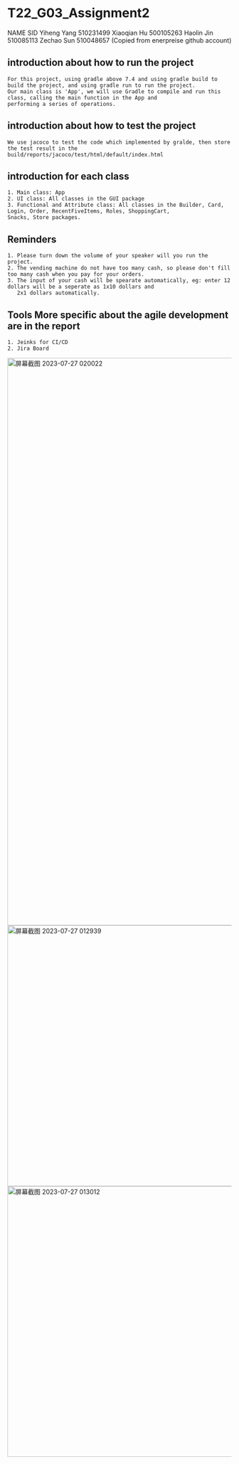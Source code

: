 # T22_G03_Assignment2
NAME            SID
Yiheng Yang     510231499
Xiaoqian Hu     500105263
Haolin Jin      510085113
Zechao Sun      510048657
(Copied from enerpreise github account)

## introduction about how to run the project

    For this project, using gradle above 7.4 and using gradle build to build the project, and using gradle run to run the project.
    Our main class is 'App', we will use Gradle to compile and run this class, calling the main function in the App and 
    performing a series of operations.

## introduction about how to test the project

    We use jacoco to test the code which implemented by gralde, then store the test result in the build/reports/jacoco/test/html/default/index.html

## introduction for each class
    
    1. Main class: App
    2. UI class: All classes in the GUI package
    3. Functional and Attribute class: All classes in the Builder, Card, Login, Order, RecentFiveItems, Roles, ShoppingCart,
    Snacks, Store packages.

## Reminders
    1. Please turn down the volume of your speaker will you run the project.
    2. The vending machine do not have too many cash, so please don't fill too many cash when you pay for your orders.
    3. The input of your cash will be spearate automatically, eg: enter 12 dollars will be a seperate as 1x10 dollars and
       2x1 dollars automatically.
## Tools More specific about the agile development are in the report
    1. Jeinks for CI/CD
    2. Jira Board
<img width="1277" alt="屏幕截图 2023-07-27 020022" src="https://github.com/DokiHollin/VendingMachine/assets/93866170/288c081d-159c-4114-93b5-6fedc85b3d10">
    


<img width="587" alt="屏幕截图 2023-07-27 012939" src="https://github.com/DokiHollin/CurrencyExchanger/assets/93866170/03d4450a-5f2f-4725-a239-3246397bd24b">
<img width="609" alt="屏幕截图 2023-07-27 013012" src="https://github.com/DokiHollin/CurrencyExchanger/assets/93866170/5016a0bf-759e-4160-9e6b-64c8ce5b73cb">
